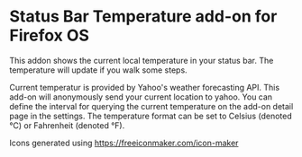 # Status Bar Temperature add-on for Firefox OS

This addon shows the current local temperature in your status bar. The temperature will update if you walk some steps.

Current temperatur is provided by Yahoo's weather forecasting API. This add-on will anonymously send your current location to yahoo. You can define the interval for querying the current temperature on the add-on detail page in the settings.
The temperature format can be set to Celsius (denoted °C) or Fahrenheit (denoted °F).

Icons generated using https://freeiconmaker.com/icon-maker
